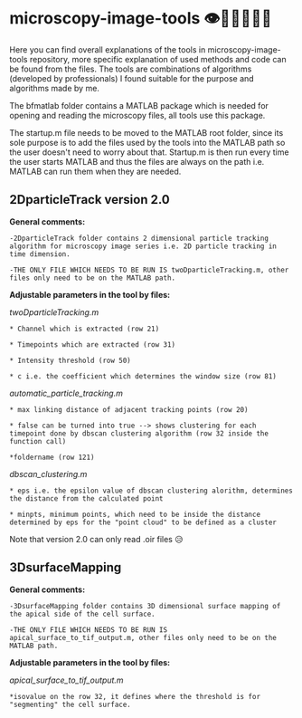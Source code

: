 # microscopy-image-tools  👁️🦠🔬🥼👩‍💻

Here you can find overall explanations of the tools in microscopy-image-tools repository, more specific explanation of used methods and code can be found from the files. The tools are combinations of algorithms (developed by professionals) I found suitable for the purpose and algorithms made by me.

The bfmatlab folder contains a MATLAB package which is needed for opening and reading the microscopy files, all tools use this package.

The startup.m file needs to be moved to the MATLAB root folder, since its sole purpose is to add the files used by the tools into the MATLAB path so the user doesn't need to worry about that. Startup.m is then run every time the user starts MATLAB and thus the files are always on the path i.e. MATLAB can run them when they are needed.


## 2DparticleTrack version 2.0


**General comments:**

    -2DparticleTrack folder contains 2 dimensional particle tracking algorithm for microscopy image series i.e. 2D particle tracking in time dimension. 

    -THE ONLY FILE WHICH NEEDS TO BE RUN IS twoDparticleTracking.m, other files only need to be on the MATLAB path. 


**Adjustable parameters in the tool by files:**

_twoDparticleTracking.m_

    * Channel which is extracted (row 21)

    * Timepoints which are extracted (row 31)

    * Intensity threshold (row 50)

    * c i.e. the coefficient which determines the window size (row 81)

_automatic_particle_tracking.m_

    * max linking distance of adjacent tracking points (row 20)

    * false can be turned into true --> shows clustering for each timepoint done by dbscan clustering algorithm (row 32 inside the function call)

    *foldername (row 121)


_dbscan_clustering.m_

    * eps i.e. the epsilon value of dbscan clustering alorithm, determines the distance from the calculated point

    * minpts, minimum points, which need to be inside the distance determined by eps for the "point cloud" to be defined as a cluster 

Note that version 2.0 can only read .oir files 😥


## 3DsurfaceMapping


**General comments:**

    -3DsurfaceMapping folder contains 3D dimensional surface mapping of the apical side of the cell surface.

    -THE ONLY FILE WHICH NEEDS TO BE RUN IS apical_surface_to_tif_output.m, other files only need to be on the MATLAB path.


**Adjustable parameters in the tool by files:**

_apical_surface_to_tif_output.m_

    *isovalue on the row 32, it defines where the threshold is for "segmenting" the cell surface. 